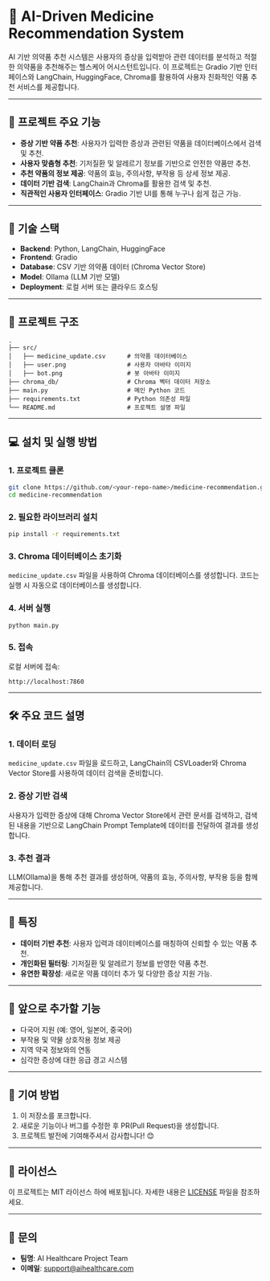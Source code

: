 
# 🏥 AI-Driven Medicine Recommendation System

AI 기반 의약품 추천 시스템은 사용자의 증상을 입력받아 관련 데이터를 분석하고 적절한 의약품을 추천해주는 헬스케어 어시스턴트입니다. 이 프로젝트는 Gradio 기반 인터페이스와 LangChain, HuggingFace, Chroma를 활용하여 사용자 친화적인 약품 추천 서비스를 제공합니다.

---

## 📌 **프로젝트 주요 기능**
- **증상 기반 약품 추천**: 사용자가 입력한 증상과 관련된 약품을 데이터베이스에서 검색 및 추천.
- **사용자 맞춤형 추천**: 기저질환 및 알레르기 정보를 기반으로 안전한 약품만 추천.
- **추천 약품의 정보 제공**: 약품의 효능, 주의사항, 부작용 등 상세 정보 제공.
- **데이터 기반 검색**: LangChain과 Chroma를 활용한 검색 및 추천.
- **직관적인 사용자 인터페이스**: Gradio 기반 UI를 통해 누구나 쉽게 접근 가능.

---

## 🚀 **기술 스택**
- **Backend**: Python, LangChain, HuggingFace
- **Frontend**: Gradio
- **Database**: CSV 기반 의약품 데이터 (Chroma Vector Store)
- **Model**: Ollama (LLM 기반 모델)
- **Deployment**: 로컬 서버 또는 클라우드 호스팅

---

## 📂 **프로젝트 구조**
```
.
├── src/
│   ├── medicine_update.csv      # 의약품 데이터베이스
│   ├── user.png                 # 사용자 아바타 이미지
│   ├── bot.png                  # 봇 아바타 이미지
├── chroma_db/                   # Chroma 벡터 데이터 저장소
├── main.py                      # 메인 Python 코드
├── requirements.txt             # Python 의존성 파일
└── README.md                    # 프로젝트 설명 파일
```

---

## 💻 **설치 및 실행 방법**

### 1. **프로젝트 클론**
```bash
git clone https://github.com/<your-repo-name>/medicine-recommendation.git
cd medicine-recommendation
```

### 2. **필요한 라이브러리 설치**
```bash
pip install -r requirements.txt
```

### 3. **Chroma 데이터베이스 초기화**
`medicine_update.csv` 파일을 사용하여 Chroma 데이터베이스를 생성합니다. 코드는 실행 시 자동으로 데이터베이스를 생성합니다.

### 4. **서버 실행**
```bash
python main.py
```

### 5. **접속**
로컬 서버에 접속:
```
http://localhost:7860
```

---

## 🛠 **주요 코드 설명**

### **1. 데이터 로딩**
`medicine_update.csv` 파일을 로드하고, LangChain의 CSVLoader와 Chroma Vector Store를 사용하여 데이터 검색을 준비합니다.

### **2. 증상 기반 검색**
사용자가 입력한 증상에 대해 Chroma Vector Store에서 관련 문서를 검색하고, 검색된 내용을 기반으로 LangChain Prompt Template에 데이터를 전달하여 결과를 생성합니다.

### **3. 추천 결과**
LLM(Ollama)을 통해 추천 결과를 생성하며, 약품의 효능, 주의사항, 부작용 등을 함께 제공합니다.

---

## 🌟 **특징**
- **데이터 기반 추천**: 사용자 입력과 데이터베이스를 매칭하여 신뢰할 수 있는 약품 추천.
- **개인화된 필터링**: 기저질환 및 알레르기 정보를 반영한 약품 추천.
- **유연한 확장성**: 새로운 약품 데이터 추가 및 다양한 증상 지원 가능.

---

## 📝 **앞으로 추가할 기능**
- 다국어 지원 (예: 영어, 일본어, 중국어)
- 부작용 및 약물 상호작용 정보 제공
- 지역 약국 정보와의 연동
- 심각한 증상에 대한 응급 경고 시스템

---

## 🤝 **기여 방법**
1. 이 저장소를 포크합니다.
2. 새로운 기능이나 버그를 수정한 후 PR(Pull Request)을 생성합니다.
3. 프로젝트 발전에 기여해주셔서 감사합니다! 😊

---

## 📜 **라이선스**
이 프로젝트는 MIT 라이선스 하에 배포됩니다. 자세한 내용은 [LICENSE](LICENSE) 파일을 참조하세요.

---

## 📧 **문의**
- **팀명**: AI Healthcare Project Team
- **이메일**: support@aihealthcare.com

